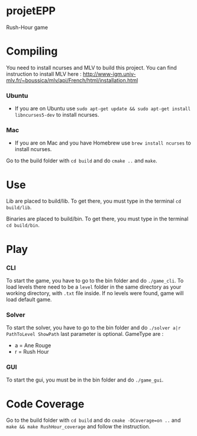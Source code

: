 # projetEPP
Rush-Hour game

# Compiling
You need to install ncurses and MLV to build this project.
You can find instruction to install MLV here : http://www-igm.univ-mlv.fr/~boussica/mlv/api/French/html/installation.html

### Ubuntu
* If you are on Ubuntu use `sudo apt-get update && sudo apt-get install libncurses5-dev` to install ncurses.

### Mac
* If you are on Mac and you have Homebrew use `brew install ncurses` to install ncurses.

Go to the build folder with `cd build` and do `cmake ..` and `make`. 

# Use
Lib are placed to build/lib.
To get there, you must type in the terminal `cd build/lib`.

Binaries are placed to build/bin.
To get there, you must type in the terminal `cd build/bin`.

# Play
### CLI
To start the game, you have to go to the bin folder and do `./game_cli`.
To load levels there need to be a `level` folder in the same directory as your working directory, with `.txt` file inside.
If no levels were found, game will load default game.

### Solver
To start the solver, you have to go to the bin folder and do `./solver a|r PathToLevel ShowPath` last parameter is optional.
GameType are : 
* a = Ane Rouge
* r = Rush Hour

### GUI
To start the gui, you must be in the bin folder and do `./game_gui`.

# Code Coverage
Go to the build folder with `cd build` and do `cmake -DCoverage=on ..` and `make && make RushHour_coverage` and follow the instruction.

